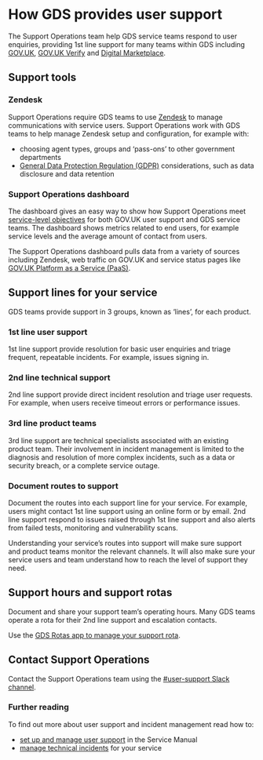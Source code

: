 # How GDS provides user support

The Support Operations team help GDS service teams respond to user enquiries, providing 1st line support for many teams within GDS including [GOV.UK](https://www.gov.uk/), [GOV.UK Verify](https://www.gov.uk/government/publications/introducing-govuk-verify/introducing-govuk-verify) and [Digital Marketplace](https://www.digitalmarketplace.service.gov.uk/).

## Support tools

### Zendesk

Support Operations require GDS teams to use [Zendesk](https://www.zendesk.com/) to manage communications with service users. Support Operations work with GDS teams to help manage Zendesk setup and configuration, for example with:

- choosing agent types, groups and ‘pass-ons’ to other government departments
- [General Data Protection Regulation (GDPR)](https://ico.org.uk/for-organisations/guide-to-the-general-data-protection-regulation-gdpr/) considerations, such as data disclosure and data retention

### Support Operations dashboard

The dashboard gives an easy way to show how Support Operations meet [service-level objectives](/logging-monitoring/slis) for both GOV.UK user support and GDS service teams. The dashboard shows metrics related to end users, for example service levels and the average amount of contact from users.

The Support Operations dashboard pulls data from a variety of sources including Zendesk, web traffic on GOV.UK and service status pages like [GOV.UK Platform as a Service (PaaS)](https://status.cloud.service.gov.uk/).

## Support lines for your service

GDS teams provide support in 3 groups, known as ‘lines’, for each product.

### 1st line user support

1st line support provide resolution for basic user enquiries and triage frequent, repeatable incidents. For example, issues signing in.

### 2nd line technical support

2nd line support provide direct incident resolution and triage user requests. For example, when users receive timeout errors or performance issues.

### 3rd line product teams

3rd line support are technical specialists associated with an existing product team. Their involvement in incident management is limited to the diagnosis and resolution of more complex incidents, such as a data or security breach, or a complete service outage.

### Document routes to support

Document the routes into each support line for your service. For example, users might contact 1st line support using an online form or by email. 2nd line support respond to issues raised through 1st line support and also alerts from failed tests, monitoring and vulnerability scans.

Understanding your service’s routes into support will make sure support and product teams monitor the relevant channels. It will also make sure your service users and team understand how to reach the level of support they need.

## Support hours and support rotas

Document and share your support team’s operating hours. Many GDS teams operate a rota for their 2nd line support and escalation contacts.

Use the [GDS Rotas app to manage your support rota](https://rotas.cloudapps.digital/).

## Contact Support Operations

Contact the Support Operations team using the [#user-support Slack channel](https://gds.slack.com/messages/CADFJBDQU/details/#).

### Further reading

To find out more about user support and incident management read how to:

* [set up and manage user support](https://www.gov.uk/service-manual/helping-people-to-use-your-service/set-up-and-manage-user-support) in the Service Manual
* [manage technical incidents](incident-management.html) for your service